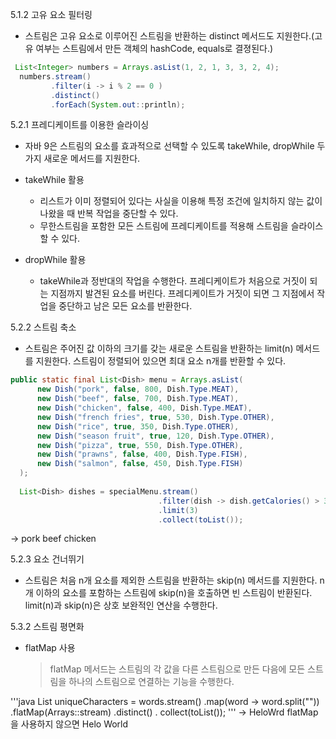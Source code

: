 5.1.2 고유 요소 필터링
- 스트림은 고유 요소로 이루어진 스트림을 반환하는 distinct 메서드도 지원한다.(고유 여부는 스트림에서 만든 객체의 hashCode, equals로 결졍된다.)

```java  
 List<Integer> numbers = Arrays.asList(1, 2, 1, 3, 3, 2, 4);
  numbers.stream()
         .filter(i -> i % 2 == 0 )
         .distinct()
         .forEach(System.out::println);
 ```
5.2.1 프레디케이트를 이용한 슬라이싱
- 자바 9은 스트림의 요소를 효과적으로 선택할 수 있도록 takeWhile, dropWhile 두 가지 새로운 메서드를 지원한다.

* takeWhile 활용
  - 리스트가 이미 정렬되어 있다는 사실을 이용해 특정 조건에 일치하지 않는 값이 나왔을 때 반복 작업을 중단할 수 있다.
  - 무한스트림을 포함한 모든 스트림에 프레디케이트를 적용해 스트림을 슬라이스할 수 있다.

* dropWhile 활용
  - takeWhile과 정반대의 작업을 수행한다. 프레디케이트가 처음으로 거짓이 되는 지점까지 발견된 요소를 버린다.
    프레디케이트가 거짓이 되면 그 지점에서 작업을 중단하고 남은 모든 요소를 반환한다.
  
 5.2.2 스트림 축소
  - 스트림은 주어진 값 이하의 크기를 갖는 새로운 스트림을 반환하는 limit(n) 메서드를 지원한다.
    스트림이 정렬되어 있으면 최대 요소 n개를 반환할 수 있다.
```java   
public static final List<Dish> menu = Arrays.asList(
      new Dish("pork", false, 800, Dish.Type.MEAT),
      new Dish("beef", false, 700, Dish.Type.MEAT),
      new Dish("chicken", false, 400, Dish.Type.MEAT),
      new Dish("french fries", true, 530, Dish.Type.OTHER),
      new Dish("rice", true, 350, Dish.Type.OTHER),
      new Dish("season fruit", true, 120, Dish.Type.OTHER),
      new Dish("pizza", true, 550, Dish.Type.OTHER),
      new Dish("prawns", false, 400, Dish.Type.FISH),
      new Dish("salmon", false, 450, Dish.Type.FISH)
  );
  
  List<Dish> dishes = specialMenu.stream()
                                 .filter(dish -> dish.getCalories() > 300)
                                 .limit(3)
                                 .collect(toList());
```  
 -> pork
    beef
    chicken
    
 5.2.3 요소 건너뛰기
 - 스트림은 처음 n개 요소를 제외한 스트림을 반환하는 skip(n) 메서드를 지원한다.
   n개 이하의 요소를 포함하는 스트림에 skip(n)을 호출하면 빈 스트림이 반환된다.
   limit(n)과 skip(n)은 상호 보완적인 연산을 수행한다.

5.3.2 스트림 평면화
* flatMap 사용
  > flatMap 메서드는 스트림의 각 값을 다른 스트림으로 만든 다음에 모든 스트림을 하나의 스트림으로 연결하는 기능을 수행한다.

'''java
List<String> uniqueCharacters = 
 words.stream()
  .map(word -> word.split(""))
  .flatMap(Arrays::stream)
  .distinct()
  . collect(toList());
'''
 -> HeloWrd
 flatMap을 사용하지 않으면 Helo World
 
 
